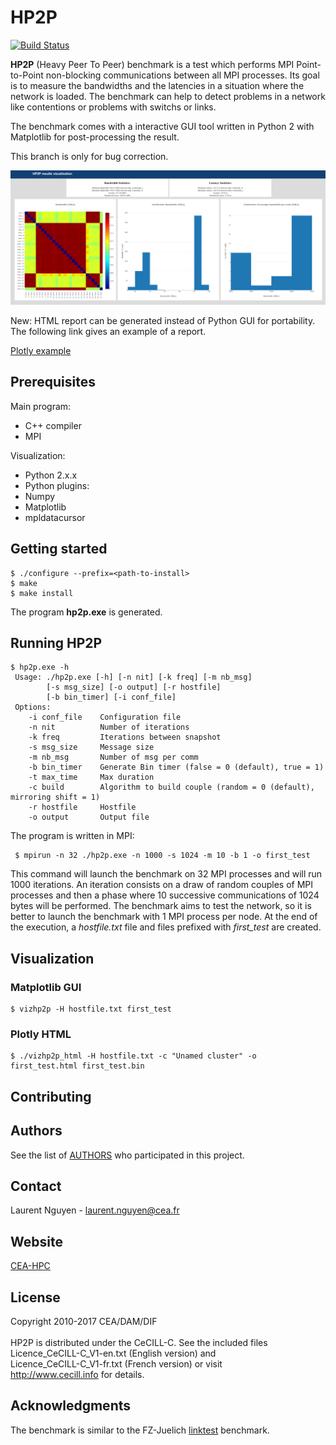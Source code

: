# HP2P

[![Build Status](https://travis-ci.org/cea-hpc/hp2p.svg?branch=master)](https://travis-ci.org/cea-hpc/hp2p)

**HP2P** (Heavy Peer To Peer) benchmark is a test which performs MPI Point-to-Point non-blocking communications between all MPI processes. Its goal is to measure the bandwidths and the latencies in a situation where the network is loaded. The benchmark can help to detect problems in a network like contentions or problems with switchs or links.

The benchmark comes with a interactive GUI tool written in Python 2 with Matplotlib for post-processing the result.

This branch is only for bug correction.

![alt tag](examples/gui-plotly.png)

New: HTML report can be generated instead of Python GUI for portability. The following link gives an example of a report.

[Plotly example](http://htmlpreview.github.io/?https://github.com/cea-hpc/hp2p/blob/master/examples/plotly_example.html)

## Prerequisites

Main program:

* C++ compiler
* MPI

Visualization:

* Python 2.x.x
* Python plugins:
 * Numpy
 * Matplotlib
 * mpldatacursor

## Getting started

```
$ ./configure --prefix=<path-to-install>
$ make
$ make install
```
The program **hp2p.exe** is generated.

## Running HP2P

```
$ hp2p.exe -h
 Usage: ./hp2p.exe [-h] [-n nit] [-k freq] [-m nb_msg]
        [-s msg_size] [-o output] [-r hostfile]
        [-b bin_timer] [-i conf_file]
 Options:
    -i conf_file    Configuration file
    -n nit          Number of iterations
    -k freq         Iterations between snapshot
    -s msg_size     Message size
    -m nb_msg       Number of msg per comm
    -b bin_timer    Generate Bin timer (false = 0 (default), true = 1)
    -t max_time     Max duration
    -c build        Algorithm to build couple (random = 0 (default), mirroring shift = 1)
    -r hostfile     Hostfile
    -o output       Output file
```
The program is written in MPI:
```
 $ mpirun -n 32 ./hp2p.exe -n 1000 -s 1024 -m 10 -b 1 -o first_test
```
This command will launch the benchmark on 32 MPI processes and will run 1000 iterations. An iteration consists on a draw of random couples of MPI processes and then a phase where 10 successive communications of 1024 bytes will be performed.
The benchmark aims to test the network, so it is better to launch the benchmark with 1 MPI process per node.
At the end of the execution, a *hostfile.txt* file and files prefixed with *first_test* are created.

## Visualization
### Matplotlib GUI 
```
$ vizhp2p -H hostfile.txt first_test
```
### Plotly HTML
```
$ ./vizhp2p_html -H hostfile.txt -c "Unamed cluster" -o first_test.html first_test.bin
```

## Contributing
## Authors
See the list of [AUTHORS](AUTHORS) who participated in this project.
## Contact

Laurent Nguyen - <laurent.nguyen@cea.fr>

## Website

[CEA-HPC](http://www-hpc.cea.fr/)

## License

Copyright 2010-2017 CEA/DAM/DIF<br />
<br />
HP2P is distributed under the CeCILL-C. See the included files <br />
Licence_CeCILL-C_V1-en.txt (English version) and <br />
Licence_CeCILL-C_V1-fr.txt (French version) or visit  <br />
http://www.cecill.info for details.

## Acknowledgments

The benchmark is similar to the FZ-Juelich [linktest](http://www.fz-juelich.de/ias/jsc/EN/Expertise/Support/Software/LinkTest/_node.html) benchmark.
